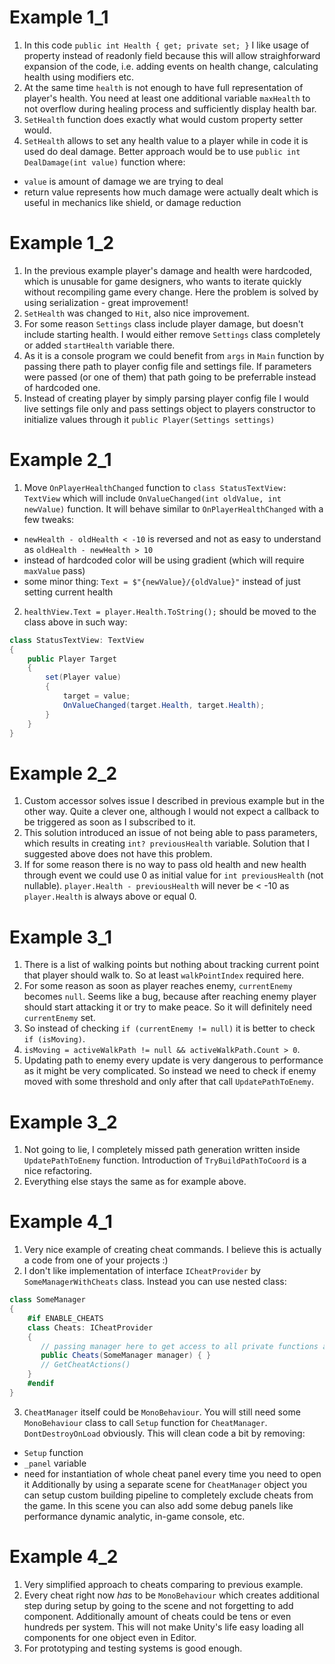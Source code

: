 # Example 1_1

1. In this code `public int Health { get; private set; }` I like usage of property instead of readonly field 
because this will allow straighforward expansion of the code, i.e. adding events on health change, calculating health
using modifiers etc.
2. At the same time `health` is not enough to have full representation of player's health. You need at least one
additional variable `maxHealth` to not overflow during healing process and sufficiently display health bar.
3. `SetHealth` function does exactly what would custom property setter would.
4. `SetHealth` allows to set any health value to a player while in code it is used do deal damage. Better
approach would be to use `public int DealDamage(int value)` function where:
  - `value` is amount of damage we are trying to deal
  - return value represents how much damage were actually dealt which is useful in mechanics like shield,
  or damage reduction

# Example 1_2

1. In the previous example player's damage and health were hardcoded, which is unusable for game designers,
who wants to iterate quickly without recompiling game every change. Here the problem is solved by using
serialization - great improvement!
2. `SetHealth` was changed to `Hit`, also nice improvement.
3. For some reason `Settings` class include player damage, but doesn't include starting health. I would either
remove `Settings` class completely or added `startHealth` variable there.
4. As it is a console program we could benefit from `args` in `Main` function by passing there path to player config
file and settings file. If parameters were passed (or one of them) that path going to be preferrable instead of
hardcoded one.
5. Instead of creating player by simply parsing player config file I would live settings file only and pass
settings object to players constructor to initialize values through it `public Player(Settings settings)`

# Example 2_1

1. Move `OnPlayerHealthChanged` function to `class StatusTextView: TextView` which will include
`OnValueChanged(int oldValue, int newValue)` function. It will behave similar to `OnPlayerHealthChanged`
with a few tweaks:
  - `newHealth - oldHealth < -10` is reversed and not as easy to understand as `oldHealth - newHealth > 10`
  - instead of hardcoded color will be using gradient (which will require `maxValue` pass)
  - some minor thing: `Text = $"{newValue}/{oldValue}"` instead of just setting current health
2. `healthView.Text = player.Health.ToString();` should be moved to the class above in such way:
``` cs
class StatusTextView: TextView
{
    public Player Target
    {
        set(Player value)
        {
            target = value;
            OnValueChanged(target.Health, target.Health);
        }
    }
}
```

# Example 2_2

1. Custom accessor solves issue I described in previous example but in the other way. Quite a clever one, although
I would not expect a callback to be triggered as soon as I subscribed to it.
2. This solution introduced an issue of not being able to pass parameters, which results in creating `int? previousHealth` 
variable. Solution that I suggested above does not have this problem.
3. If for some reason there is no way to pass old health and new health through event we could use 0 as initial value
for `int previousHealth` (not nullable). `player.Health - previousHealth` will never be < -10 as `player.Health` is always
above or equal 0.

# Example 3_1

1. There is a list of walking points but nothing about tracking current point that player should walk to. So at least
`walkPointIndex` required here.
2. For some reason as soon as player reaches enemy, `currentEnemy` becomes `null`. Seems like a bug, because after
reaching enemy player should start attacking it or try to make peace. So it will definitely need `currentEnemy` set.
3. So instead of checking `if (currentEnemy != null)` it is better to check `if (isMoving)`.
4. `isMoving = activeWalkPath != null && activeWalkPath.Count > 0`.
5. Updating path to enemy every update is very dangerous to performance as it might be very complicated. So instead
we need to check if enemy moved with some threshold and only after that call `UpdatePathToEnemy`.

# Example 3_2

1. Not going to lie, I completely missed path generation written inside `UpdatePathToEnemy` function. Introduction
of `TryBuildPathToCoord` is a nice refactoring.
2. Everything else stays the same as for example above.

# Example 4_1

1. Very nice example of creating cheat commands. I believe this is actually a code from one of your projects :)
2. I don't like implementation of interface `ICheatProvider` by `SomeManagerWithCheats` class. Instead you
can use nested class:
``` cs
class SomeManager
{
    #if ENABLE_CHEATS
    class Cheats: ICheatProvider
    {
       // passing manager here to get access to all private functions and variables
       public Cheats(SomeManager manager) { }
       // GetCheatActions()
    }
    #endif
}
```
3. `CheatManager` itself could be `MonoBehaviour`. You will still need some `MonoBehaviour` class to call `Setup`
function for `CheatManager`. `DontDestroyOnLoad` obviously. This will clean code a bit by removing:
  - `Setup` function
  - `_panel` variable
  - need for instantiation of whole cheat panel every time you need to open it
Additionally by using a separate scene for `CheatManager` object you can setup custom building pipeline to
completely exclude cheats from the game. In this scene you can also add some debug panels like performance dynamic
analytic, in-game console, etc.

# Example 4_2

1. Very simplified approach to cheats comparing to previous example.
2. Every cheat right now *has* to be `MonoBehaviour` which creates additional step during setup by going to the
scene and not forgetting to add component. Additionally amount of cheats could be tens or even hundreds per system.
This will not make Unity's life easy loading all components for one object even in Editor.
3. For prototyping and testing systems is good enough.
